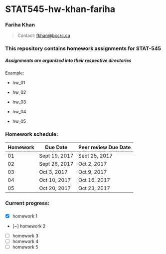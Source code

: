 # STAT545-hw-khan-fariha

### Fariha Khan
> Contact:  fkhan@bccrc.ca 


### This repository contains homework assignments for STAT-545

 
##### Assignments are organized into their respective directories



Example:

- hw_01

- hw_02

- hw_03

- hw_04

- hw_05
 
 
### Homework schedule:

| **Homework** | **Due Date** | **Peer review Due Date** |
|--------------|--------------|--------------------------|
| 01           |Sept 19, 2017 | Sept 25, 2017            |      
| 02           |Sept 26, 2017 | Oct 2, 2017              | 
| 03           |Oct 3, 2017   | Oct 9, 2017              | 
| 04           |Oct 10, 2017  | Oct 16, 2017             | 
| 05           |Oct 20, 2017  | Oct 23, 2017             | 


### Current progress:
### 
- [x] homework 1
- [~] homework 2
- [ ] homework 3
- [ ] homework 4
- [ ] homework 5
